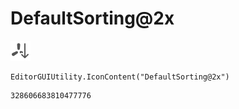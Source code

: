# DefaultSorting@2x
![](/img/DefaultSorting@2x.png)

``` CSharp
EditorGUIUtility.IconContent("DefaultSorting@2x")
```
```
328606683810477776
```
